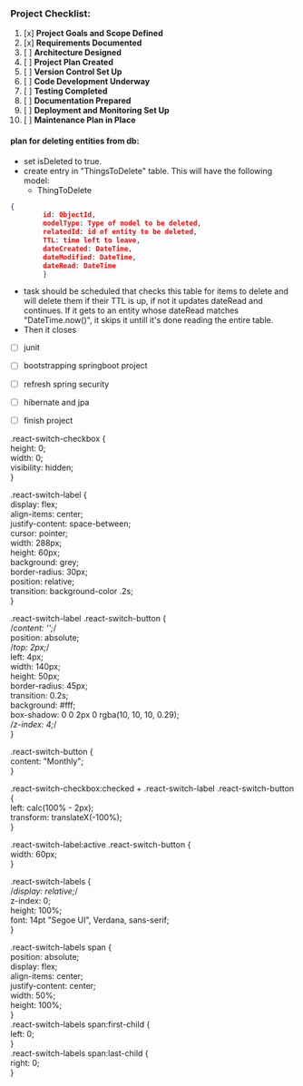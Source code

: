 ### **Project Checklist:**

1. [x] **Project Goals and Scope Defined**
2. [x] **Requirements Documented**
3. [ ] **Architecture Designed**
4. [ ] **Project Plan Created**
5. [ ] **Version Control Set Up**
6. [ ] **Code Development Underway**
7. [ ] **Testing Completed**
8. [ ] **Documentation Prepared**
9. [ ] **Deployment and Monitoring Set Up**
10. [ ] **Maintenance Plan in Place**
#### plan for deleting entities from db:
- set isDeleted to true.
- create entry in "ThingsToDelete" table. This will have the following model:
	- ThingToDelete 
```json
{
		id: ObjectId,
		modelType: Type of model to be deleted,
		relatedId: id of entity to be deleted,
		TTL: time left to leave,
		dateCreated: DateTime,
		dateModified: DateTime,
		dateRead: DateTime
		}
```
- task should be scheduled that checks this table for items to delete and will delete them if their TTL is up, if not it updates dateRead and continues. If it gets to an entity whose dateRead matches "DateTime.now()", it skips it untill it's done reading the entire table.
- Then it closes




- [ ] junit
- [ ] bootstrapping springboot project
- [ ] refresh spring security
- [ ] hibernate and jpa
- [ ] finish project



.react-switch-checkbox {  
    height: 0;  
    width: 0;  
    visibility: hidden;  
}  
  
.react-switch-label {  
    display: flex;  
    align-items: center;  
    justify-content: space-between;  
    cursor: pointer;  
    width: 288px;  
    height: 60px;  
    background: grey;  
    border-radius: 30px;  
    position: relative;  
    transition: background-color .2s;  
}  
  
.react-switch-label .react-switch-button {  
    /*content: '';*/  
    position: absolute;  
    /*top: 2px;*/  
    left: 4px;  
    width: 140px;  
    height: 50px;  
    border-radius: 45px;  
    transition: 0.2s;  
    background: #fff;  
    box-shadow: 0 0 2px 0 rgba(10, 10, 10, 0.29);  
    /*z-index: 4;*/  
}  
  
.react-switch-button {  
    content: "Monthly";  
}  
  
.react-switch-checkbox:checked + .react-switch-label .react-switch-button {  
    left: calc(100% - 2px);  
    transform: translateX(-100%);  
}  
  
.react-switch-label:active .react-switch-button {  
    width: 60px;  
}  
  
.react-switch-labels {  
  /*display: relative;*/  
  z-index: 0;  
  height: 100%;  
  font: 14pt "Segoe UI", Verdana, sans-serif;  
}  
  
.react-switch-labels span {  
  position: absolute;  
  display: flex;  
  align-items: center;  
  justify-content: center;  
  width: 50%;  
  height: 100%;  
}  
.react-switch-labels span:first-child {  
  left: 0;  
}  
.react-switch-labels span:last-child {  
  right: 0;  
}